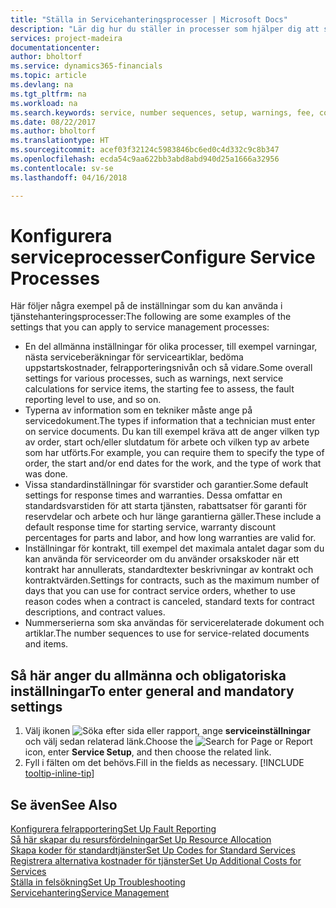 ```yaml
---
title: "Ställa in Servicehanteringsprocesser | Microsoft Docs"
description: "Lär dig hur du ställer in processer som hjälper dig att se till att kunden är nöjd med din kundservice."
services: project-madeira
documentationcenter: 
author: bholtorf
ms.service: dynamics365-financials
ms.topic: article
ms.devlang: na
ms.tgt_pltfrm: na
ms.workload: na
ms.search.keywords: service, number sequences, setup, warnings, fee, contracts, warranties
ms.date: 08/22/2017
ms.author: bholtorf
ms.translationtype: HT
ms.sourcegitcommit: acef03f32124c5983846bc6ed0c4d332c9c8b347
ms.openlocfilehash: ecda54c9aa622bb3abd8abd940d25a1666a32956
ms.contentlocale: sv-se
ms.lasthandoff: 04/16/2018

---
```

# <a name="configure-service-processes"></a><span data-ttu-id="c6a0c-103">Konfigurera serviceprocesser</span><span class="sxs-lookup"><span data-stu-id="c6a0c-103">Configure Service Processes</span></span>
<span data-ttu-id="c6a0c-104">Här följer några exempel på de inställningar som du kan använda i tjänstehanteringsprocesser:</span><span class="sxs-lookup"><span data-stu-id="c6a0c-104">The following are some examples of the settings that you can apply to service management processes:</span></span>  
  
* <span data-ttu-id="c6a0c-105">En del allmänna inställningar för olika processer, till exempel varningar, nästa serviceberäkningar för serviceartiklar, bedöma uppstartskostnader, felrapporteringsnivån och så vidare.</span><span class="sxs-lookup"><span data-stu-id="c6a0c-105">Some overall settings for various processes, such as warnings, next service calculations for service items, the starting fee to assess, the fault reporting level to use, and so on.</span></span>  
* <span data-ttu-id="c6a0c-106">Typerna av information som en tekniker måste ange på servicedokument.</span><span class="sxs-lookup"><span data-stu-id="c6a0c-106">The types if information that a technician must enter on service documents.</span></span> <span data-ttu-id="c6a0c-107">Du kan till exempel kräva att de anger vilken typ av order, start och/eller slutdatum för arbete och vilken typ av arbete som har utförts.</span><span class="sxs-lookup"><span data-stu-id="c6a0c-107">For example, you can require them to specify the type of order, the start and/or end dates for the work, and the type of work that was done.</span></span>  
* <span data-ttu-id="c6a0c-108">Vissa standardinställningar för svarstider och garantier.</span><span class="sxs-lookup"><span data-stu-id="c6a0c-108">Some default settings for response times and warranties.</span></span> <span data-ttu-id="c6a0c-109">Dessa omfattar en standardsvarstiden för att starta tjänsten, rabattsatser för garanti för reservdelar och arbete och hur länge garantierna gäller.</span><span class="sxs-lookup"><span data-stu-id="c6a0c-109">These include a default response time for starting service, warranty discount percentages for parts and labor, and how long warranties are valid for.</span></span>  
* <span data-ttu-id="c6a0c-110">Inställningar för kontrakt, till exempel det maximala antalet dagar som du kan använda för serviceorder om du använder orsakskoder när ett kontrakt har annullerats, standardtexter beskrivningar av kontrakt och kontraktvärden.</span><span class="sxs-lookup"><span data-stu-id="c6a0c-110">Settings for contracts, such as the maximum number of days that you can use for contract service orders, whether to use reason codes when a contract is canceled, standard texts for contract descriptions, and contract values.</span></span>  
* <span data-ttu-id="c6a0c-111">Nummerserierna som ska användas för servicerelaterade dokument och artiklar.</span><span class="sxs-lookup"><span data-stu-id="c6a0c-111">The number sequences to use for service-related documents and items.</span></span>  

## <a name="to-enter-general-and-mandatory-settings"></a><span data-ttu-id="c6a0c-112">Så här anger du allmänna och obligatoriska inställningar</span><span class="sxs-lookup"><span data-stu-id="c6a0c-112">To enter general and mandatory settings</span></span>
1. <span data-ttu-id="c6a0c-113">Välj ikonen ![Söka efter sida eller rapport](media/ui-search/search_small.png "Ikonen Söka efter sida eller rapport"), ange **serviceinställningar** och välj sedan relaterad länk.</span><span class="sxs-lookup"><span data-stu-id="c6a0c-113">Choose the ![Search for Page or Report](media/ui-search/search_small.png "Search for Page or Report icon") icon, enter **Service Setup**, and then choose the related link.</span></span>
2. <span data-ttu-id="c6a0c-114">Fyll i fälten om det behövs.</span><span class="sxs-lookup"><span data-stu-id="c6a0c-114">Fill in the fields as necessary.</span></span> [!INCLUDE [tooltip-inline-tip](includes/tooltip-inline-tip_md.md)]  

## <a name="see-also"></a><span data-ttu-id="c6a0c-115">Se även</span><span class="sxs-lookup"><span data-stu-id="c6a0c-115">See Also</span></span>  
[<span data-ttu-id="c6a0c-116">Konfigurera felrapportering</span><span class="sxs-lookup"><span data-stu-id="c6a0c-116">Set Up Fault Reporting</span></span>](service-how-setup-fault-reporting.md)  
[<span data-ttu-id="c6a0c-117">Så här skapar du resursfördelningar</span><span class="sxs-lookup"><span data-stu-id="c6a0c-117">Set Up Resource Allocation</span></span>](service-how-setup-resource-allocation.md)  
[<span data-ttu-id="c6a0c-118">Skapa koder för standardtjänster</span><span class="sxs-lookup"><span data-stu-id="c6a0c-118">Set Up Codes for Standard Services</span></span>](service-how-setup-service-coding.md)  
[<span data-ttu-id="c6a0c-119">Registrera alternativa kostnader för tjänster</span><span class="sxs-lookup"><span data-stu-id="c6a0c-119">Set Up Additional Costs for Services</span></span>](service-how-setup-service-costs-pricing.md)  
[<span data-ttu-id="c6a0c-120">Ställa in felsökning</span><span class="sxs-lookup"><span data-stu-id="c6a0c-120">Set Up Troubleshooting</span></span>](service-how-setup-troubleshooting.md)  
[<span data-ttu-id="c6a0c-121">Servicehantering</span><span class="sxs-lookup"><span data-stu-id="c6a0c-121">Service Management</span></span>](service-service.md)  

